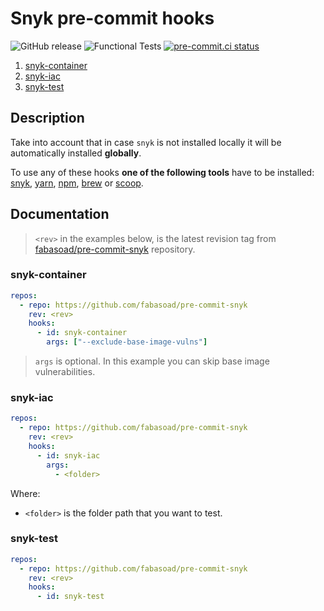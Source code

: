 # Snyk pre-commit hooks

<!-- markdownlint-disable-next-line MD013 -->
![GitHub release](https://img.shields.io/github/v/release/fabasoad/pre-commit-snyk?include_prereleases) ![Functional Tests](https://github.com/fabasoad/pre-commit-snyk/workflows/Functional%20Tests/badge.svg) [![pre-commit.ci status](https://results.pre-commit.ci/badge/github/fabasoad/pre-commit-snyk/main.svg)](https://results.pre-commit.ci/latest/github/fabasoad/pre-commit-snyk/main)

1. [snyk-container](#snyk-container)
2. [snyk-iac](#snyk-iac)
3. [snyk-test](#snyk-test)

## Description

Take into account that in case `snyk` is not installed locally it will be
automatically installed **globally**.

To use any of these hooks **one of the following tools** have to be installed:
[snyk](https://docs.snyk.io/snyk-cli/install-the-snyk-cli), [yarn](https://yarnpkg.com/cli/install),
[npm](https://nodejs.org/en/download/), [brew](https://brew.sh/) or [scoop](https://scoop.sh/).

## Documentation

<!-- markdownlint-disable-next-line MD013 -->
> `<rev>` in the examples below, is the latest revision tag from [fabasoad/pre-commit-snyk](https://github.com/fabasoad/pre-commit-snyk/releases)
> repository.

### snyk-container

```yaml
repos:
  - repo: https://github.com/fabasoad/pre-commit-snyk
    rev: <rev>
    hooks:
      - id: snyk-container
        args: ["--exclude-base-image-vulns"]
```

> `args` is optional. In this example you can skip base image vulnerabilities.

### snyk-iac

```yaml
repos:
  - repo: https://github.com/fabasoad/pre-commit-snyk
    rev: <rev>
    hooks:
      - id: snyk-iac
        args:
          - <folder>
```

Where:

- `<folder>` is the folder path that you want to test.

### snyk-test

```yaml
repos:
  - repo: https://github.com/fabasoad/pre-commit-snyk
    rev: <rev>
    hooks:
      - id: snyk-test
```
